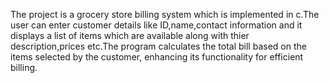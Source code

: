 The project is a grocery store billing system which is implemented in c.The user can enter customer details like ID,name,contact information and it displays a list of items which are available along with thier description,prices etc.The program calculates the total bill based on the items selected by the customer, enhancing its functionality for efficient billing.
